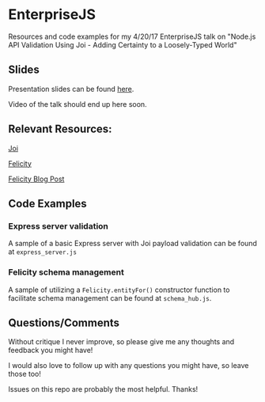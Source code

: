 # EnterpriseJS
Resources and code examples for my 4/20/17 EnterpriseJS talk on "Node.js API Validation Using Joi - Adding Certainty to a Loosely-Typed World"

## Slides
Presentation slides can be found [here](https://github.com/WesTyler/talks/blob/master/EnterpriseJs/Adding%20Certainty%20to%20a%20Loosely-Typed%20World.pdf).

Video of the talk should end up here soon.

## Relevant Resources:
[Joi](https://github.com/hapijs/joi)

[Felicity](https://github.com/xogroup/felicity)

[Felicity Blog Post](http://blog.eng.xogrp.com/post/153784367849/introducing-felicity)

## Code Examples

### Express server validation
A sample of a basic Express server with Joi payload validation can be found at `express_server.js`

### Felicity schema management
A sample of utilizing a `Felicity.entityFor()` constructor function to facilitate schema management can be found at `schema_hub.js`.

## Questions/Comments
Without critique I never improve, so please give me any thoughts and feedback you might have!

I would also love to follow up with any questions you might have, so leave those too!

Issues on this repo are probably the most helpful. Thanks!
